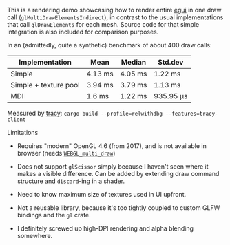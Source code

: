 This is a rendering demo showcasing how to render entire [egui](https://github.com/emilk/egui) in
one draw call (`glMultiDrawElementsIndirect`), in contrast to the usual implementations that call
`glDrawElements` for each mesh. Source code for that simple integration is also included for
comparison purposes.

In an (admittedly, quite a synthetic) benchmark of about 400 draw calls:

| Implementation        | Mean    | Median  | Std.dev   |
| --------------------- | ------- | ------- | --------- |
| Simple                | 4.13 ms | 4.05 ms | 1.22 ms   |
| Simple + texture pool | 3.94 ms | 3.79 ms | 1.13 ms   |
| MDI                   | 1.6 ms  | 1.22 ms | 935.95 μs |

Measured by [tracy](https://github.com/wolfpld/tracy):
  `cargo build --profile=relwithdbg --features=tracy-client`

Limitations

  * Requires "modern" OpenGL 4.6 (from 2017), and is not available in browser
    (needs [`WEBGL_multi_draw`](https://developer.mozilla.org/en-US/docs/Web/API/WEBGL_multi_draw))

  * Does not support `glScissor` simply because I haven't seen where it makes a visible difference.
    Can be added by extending draw command structure and `discard`-ing in a shader.

  * Need to know maximum size of textures used in UI upfront.

  * Not a reusable library, because it's too tightly coupled to custom GLFW bindings and the `gl`
    crate.

  * I definitely screwed up high-DPI rendering and alpha blending somewhere.
